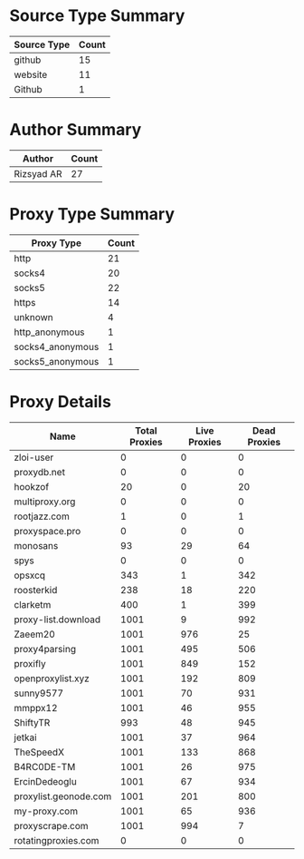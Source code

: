 # Source Type Summary

| Source Type | Count |
|-------------|-------|
| github | 15 |
| website | 11 |
| Github | 1 |


# Author Summary

| Author | Count |
|--------|-------|
| Rizsyad AR | 27 |


# Proxy Type Summary

| Proxy Type | Count |
|------------|-------|
| http | 21 |
| socks4 | 20 |
| socks5 | 22 |
| https | 14 |
| unknown | 4 |
| http_anonymous | 1 |
| socks4_anonymous | 1 |
| socks5_anonymous | 1 |


# Proxy Details

| Name | Total Proxies | Live Proxies | Dead Proxies |
|------|---------------|--------------|---------------|
| zloi-user | 0 | 0 | 0 |
| proxydb.net | 0 | 0 | 0 |
| hookzof | 20 | 0 | 20 |
| multiproxy.org | 0 | 0 | 0 |
| rootjazz.com | 1 | 0 | 1 |
| proxyspace.pro | 0 | 0 | 0 |
| monosans | 93 | 29 | 64 |
| spys | 0 | 0 | 0 |
| opsxcq | 343 | 1 | 342 |
| roosterkid | 238 | 18 | 220 |
| clarketm | 400 | 1 | 399 |
| proxy-list.download | 1001 | 9 | 992 |
| Zaeem20 | 1001 | 976 | 25 |
| proxy4parsing | 1001 | 495 | 506 |
| proxifly | 1001 | 849 | 152 |
| openproxylist.xyz | 1001 | 192 | 809 |
| sunny9577 | 1001 | 70 | 931 |
| mmppx12 | 1001 | 46 | 955 |
| ShiftyTR | 993 | 48 | 945 |
| jetkai | 1001 | 37 | 964 |
| TheSpeedX | 1001 | 133 | 868 |
| B4RC0DE-TM | 1001 | 26 | 975 |
| ErcinDedeoglu | 1001 | 67 | 934 |
| proxylist.geonode.com | 1001 | 201 | 800 |
| my-proxy.com | 1001 | 65 | 936 |
| proxyscrape.com | 1001 | 994 | 7 |
| rotatingproxies.com | 0 | 0 | 0 |

